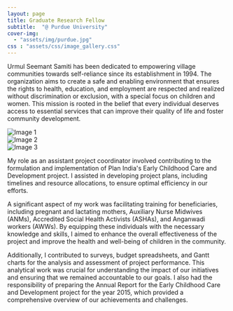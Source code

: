 ```yaml
---
layout: page
title: Graduate Research Fellow
subtitle:  "@ Purdue University"
cover-img: 
  - "assets/img/purdue.jpg"
css : "assets/css/image_gallery.css"
---
```


Urmul Seemant Samiti has been dedicated to empowering village communities towards self-reliance since its establishment in 1994. The organization aims to create a safe and enabling environment that ensures the rights to health, education, and employment are respected and realized without discrimination or exclusion, with a special focus on children and women. This mission is rooted in the belief that every individual deserves access to essential services that can improve their quality of life and foster community development.

<div class="responsive-gallery">
    <div class="image-card">
        <img src="https://seemant.org/wp-content/uploads/2021/01/exib8-1.jpg" alt="Image 1">
    </div>
    <div class="image-card">
        <img src="https://seemant.org/wp-content/uploads/2021/01/IMG-20190724-WA0012.jpg" alt="Image 2">
    </div>
    <div class="image-card">
        <img src="https://seemant.org/wp-content/uploads/2021/01/stranusar-shikshan.jpg" alt="Image 3">
    </div>
</div>


My role as an assistant project coordinator involved contributing to the formulation and implementation of Plan India's Early Childhood Care and Development project. I assisted in developing project plans, including timelines and resource allocations, to ensure optimal efficiency in our efforts.

A significant aspect of my work was facilitating training for beneficiaries, including pregnant and lactating mothers, Auxiliary Nurse Midwives (ANMs), Accredited Social Health Activists (ASHAs), and Anganwadi workers (AWWs). By equipping these individuals with the necessary knowledge and skills, I aimed to enhance the overall effectiveness of the project and improve the health and well-being of children in the community.

Additionally, I contributed to surveys, budget spreadsheets, and Gantt charts for the analysis and assessment of project performance. This analytical work was crucial for understanding the impact of our initiatives and ensuring that we remained accountable to our goals. I also had the responsibility of preparing the Annual Report for the Early Childhood Care and Development project for the year 2015, which provided a comprehensive overview of our achievements and challenges.


